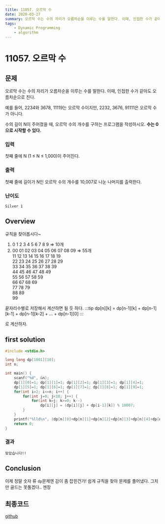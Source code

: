 ```yaml
---
title: 11057. 오르막 수
date: 2020-03-27
summary: 오르막 수는 수의 자리가 오름차순을 이루는 수를 말한다. 이때, 인접한 수가 같아도 오름차순으로 친다. 예를 들어, 2234와 3678, 11119는 오르막 수이지만, 2232, 3676, 91111은 오르막 수가 아니다. 수의 길이 N이 주어졌을 때, 오르막 수의 개수를 구하는 프로그램을 작성하시오.
tags:
    - Dynamic Programming
    - algorithm
---
```

# 11057. 오르막 수
## 문제

오르막 수는 수의 자리가 오름차순을 이루는 수를 말한다. 이때, 인접한 수가 같아도 오름차순으로 친다.

예를 들어, 2234와 3678, 11119는 오르막 수이지만, 2232, 3676, 91111은 오르막 수가 아니다.

수의 길이 N이 주어졌을 때, 오르막 수의 개수를 구하는 프로그램을 작성하시오. **수는 0으로 시작할 수 있다.**

### 입력

첫째 줄에 N (1 ≤ N ≤ 1,000)이 주어진다.

### 출력

첫째 줄에 길이가 N인 오르막 수의 개수를 10,007로 나눈 나머지를 출력한다.

### 난이도

`Silver 1`

## Overview

규칙을 찾아봅시다~

1. 0 1 2 3 4 5 6 7 8 9 ⇒ 10개
2. 00 01 02 03 04 05 06 07 08 09 ⇒ 55개<br>
      11 12 13 14 15 16 17 18 19<br>
         22 23 24 25 26 27 28 29<br>
            33 34 35 36 37 38 39<br>
               44 45 46 47 48 49<br>
                  55 56 57 58 59<br>
                     66 67 68 69<br>
                        77 78 79<br>
                           88 89<br>
                              99<br>

끝자리수별로 저장해서 계산하면 될 듯 하다.
:::tip
dp[n][k] = dp[n-1][k] + dp[n-1][k-1] + dp[n-1][k-2] + ... + dp[n-1][0]
:::

로 계산하자.

## first solution
```cpp
#include <stdio.h>

long long dp[1001][10];
int n;

int main() {
    scanf("%d", &n);
    dp[1][0]=1; dp[1][1]=1; dp[1][2]=1; dp[1][3]=1; dp[1][4]=1;
    dp[1][5]=1; dp[1][6]=1; dp[1][7]=1; dp[1][8]=1; dp[1][9]=1;
    for(int i=2; i<=n; i++) {
        for(int j=0; j<10; j++) {
            for(int k=j; k>=0; k--)
                dp[i][j] = (dp[i][j] + dp[i-1][k]) % 10007;
        }
    }
    printf("%lld\n", (dp[n][0]+dp[n][1]+dp[n][2]+dp[n][3]+dp[n][4]+dp[n][5]+dp[n][6]+dp[n][7]+dp[n][8]+dp[n][9]) % 10007);
    return 0;
}
```
### 결과

`맞았습니다!!`

## Conclusion

이제 정말 숫자 류 `dp`문제엔 감이 좀 잡힌건가! 쉽게 규칙을 찾아 문제를 풀어냈다. 그치만 골드는 못풀겠다.. 젠장

## 최종코드

[github](https://github.com/shinjawkwang/bojPractice/blob/master/dynamic_programming/11057.cpp)